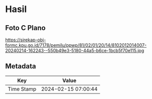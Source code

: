 # Hasil

## Foto C Plano

https://sirekap-obj-formc.kpu.go.id/7178/pemilu/ppwp/81/02/01/20/14/8102012014007-20240214-162243--550b49e3-5180-44a5-b6ce-1bcb5f70e115.jpg


## Metadata

| Key        | Value               |
| ---------- | ------------------- |
| Time Stamp | 2024-02-15 07:00:44 |



